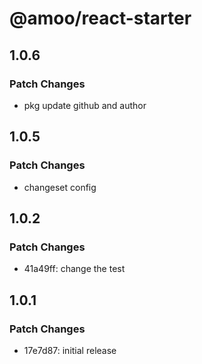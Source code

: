 # @amoo/react-starter

## 1.0.6

### Patch Changes

- pkg update github and author

## 1.0.5

### Patch Changes

- changeset config

## 1.0.2

### Patch Changes

- 41a49ff: change the test

## 1.0.1

### Patch Changes

- 17e7d87: initial release
